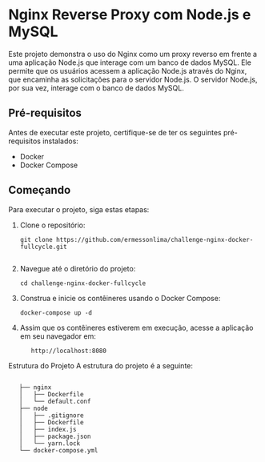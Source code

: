 # Nginx Reverse Proxy com Node.js e MySQL

Este projeto demonstra o uso do Nginx como um proxy reverso em frente a uma aplicação Node.js que interage com um banco de dados MySQL. Ele permite que os usuários acessem a aplicação Node.js através do Nginx, que encaminha as solicitações para o servidor Node.js. O servidor Node.js, por sua vez, interage com o banco de dados MySQL.

## Pré-requisitos

Antes de executar este projeto, certifique-se de ter os seguintes pré-requisitos instalados:

- Docker
- Docker Compose

## Começando

Para executar o projeto, siga estas etapas:

1. Clone o repositório:

   ```shell
   git clone https://github.com/ermessonlima/challenge-nginx-docker-fullcycle.git


2. Navegue até o diretório do projeto:

   ```shell
   cd challenge-nginx-docker-fullcycle

3. Construa e inicie os contêineres usando o Docker Compose:
   ```shell
   docker-compose up -d

4. Assim que os contêineres estiverem em execução, acesse a aplicação em seu navegador em:
   ```shell
      http://localhost:8080

  Estrutura do Projeto
  A estrutura do projeto é a seguinte:
   ```shell
   
      ├── nginx
      │   ├── Dockerfile
      │   └── default.conf
      ├── node
      │   ├── .gitignore
      │   ├── Dockerfile
      │   ├── index.js
      │   ├── package.json
      │   └── yarn.lock
      └── docker-compose.yml






